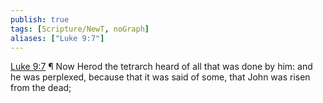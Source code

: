 ```yaml
---
publish: true
tags: [Scripture/NewT, noGraph]
aliases: ["Luke 9:7"]
---
```

[Luke 9:7](https://churchofjesuschrist.org/study/scriptures/nt/luke/9?lang=eng&id=p7#p7) ¶ Now Herod the tetrarch heard of all that was done by him: and he was perplexed, because that it was said of some, that John was risen from the dead;
